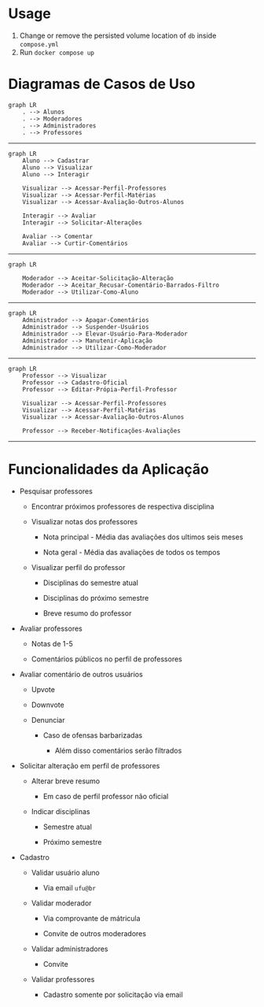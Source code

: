 # Usage

1. Change or remove the persisted volume location of `db` inside `compose.yml`
2. Run `docker compose up`

# Diagramas de Casos de Uso

```mermaid
graph LR
    . --> Alunos
    . --> Moderadores
    . --> Administradores
    . --> Professores
```

---

```mermaid
graph LR
    Aluno --> Cadastrar
    Aluno --> Visualizar
    Aluno --> Interagir

    Visualizar --> Acessar-Perfil-Professores
    Visualizar --> Acessar-Perfil-Matérias
    Visualizar --> Acessar-Avaliação-Outros-Alunos

    Interagir --> Avaliar
    Interagir --> Solicitar-Alterações

    Avaliar --> Comentar
    Avaliar --> Curtir-Comentários
```

---

```mermaid
graph LR

    Moderador --> Aceitar-Solicitação-Alteração
    Moderador --> Aceitar_Recusar-Comentário-Barrados-Filtro
    Moderador --> Utilizar-Como-Aluno
```

---

```mermaid
graph LR
    Administrador --> Apagar-Comentários
    Administrador --> Suspender-Usuários
    Administrador --> Elevar-Usuário-Para-Moderador
    Administrador --> Manutenir-Aplicação
    Administrador --> Utilizar-Como-Moderador
```

---

```mermaid
graph LR
    Professor --> Visualizar
    Professor --> Cadastro-Oficial
    Professor --> Editar-Própia-Perfil-Professor

    Visualizar --> Acessar-Perfil-Professores
    Visualizar --> Acessar-Perfil-Matérias
    Visualizar --> Acessar-Avaliação-Outros-Alunos

    Professor --> Receber-Notificações-Avaliações
```

---

# Funcionalidades da Aplicação

- Pesquisar professores

  - Encontrar próximos professores de respectiva disciplina

  - Visualizar notas dos professores

    - Nota principal - Média das avaliações dos ultimos seis meses

    - Nota geral - Média das avaliações de todos os tempos

  - Visualizar perfil do professor

    - Disciplinas do semestre atual

    - Disciplinas do próximo semestre

    - Breve resumo do professor

- Avaliar professores

  - Notas de 1-5

  - Comentários públicos no perfil de professores

- Avaliar comentário de outros usuários

  - Upvote

  - Downvote

  - Denunciar

    - Caso de ofensas barbarizadas

      - Além disso comentários serão filtrados

- Solicitar alteração em perfil de professores

  - Alterar breve resumo

    - Em caso de perfil professor não oficial

  - Indicar disciplinas

    - Semestre atual

    - Próximo semestre

- Cadastro

  - Validar usuário aluno

    - Via email `ufu@br`

  - Validar moderador

    - Via comprovante de mátricula

    - Convite de outros moderadores

  - Validar administradores

    - Convite

  - Validar professores

    - Cadastro somente por solicitação via email
